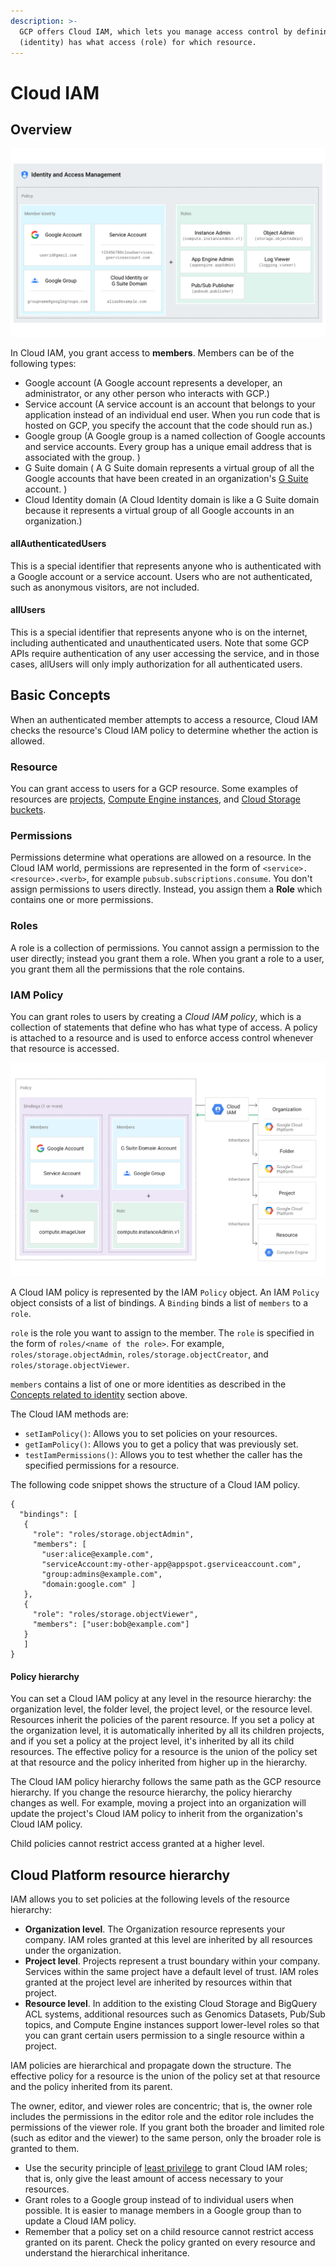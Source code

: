 ```yaml
---
description: >-
  GCP offers Cloud IAM, which lets you manage access control by defining who
  (identity) has what access (role) for which resource.
---
```


# Cloud IAM

## Overview

![Cloud IAM](../../.gitbook/assets/image%20%2822%29.png)

In Cloud IAM, you grant access to **members**. Members can be of the following types:

* Google account \(A Google account represents a developer, an administrator, or any other person who interacts with GCP.\)
* Service account \(A service account is an account that belongs to your application instead of an individual end user. When you run code that is hosted on GCP, you specify the account that the code should run as.\)
* Google group \(A Google group is a named collection of Google accounts and service accounts. Every group has a unique email address that is associated with the group. \)
* G Suite domain \( A G Suite domain represents a virtual group of all the Google accounts that have been created in an organization's [G Suite](https://gsuite.google.com/) account. \)
* Cloud Identity domain \(A Cloud Identity domain is like a G Suite domain because it represents a virtual group of all Google accounts in an organization.\)

#### allAuthenticatedUsers <a id="allauthenticatedusers"></a>

This is a special identifier that represents anyone who is authenticated with a Google account or a service account. Users who are not authenticated, such as anonymous visitors, are not included.

#### allUsers <a id="allusers"></a>

This is a special identifier that represents anyone who is on the internet, including authenticated and unauthenticated users. Note that some GCP APIs require authentication of any user accessing the service, and in those cases, allUsers will only imply authorization for all authenticated users.

## Basic Concepts

When an authenticated member attempts to access a resource, Cloud IAM checks the resource's Cloud IAM policy to determine whether the action is allowed.

### Resource

You can grant access to users for a GCP resource. Some examples of resources are [projects](https://cloud.google.com/resource-manager/docs/cloud-platform-resource-hierarchy#projects), [Compute Engine instances](https://cloud.google.com/compute/docs/instances/), and [Cloud Storage buckets](https://cloud.google.com/storage/docs/key-terms).

### Permissions

Permissions determine what operations are allowed on a resource. In the Cloud IAM world, permissions are represented in the form of `<service>.<resource>.<verb>`, for example `pubsub.subscriptions.consume`.  You don't assign permissions to users directly. Instead, you assign them a **Role** which contains one or more permissions.

### Roles

A role is a collection of permissions. You cannot assign a permission to the user directly; instead you grant them a role. When you grant a role to a user, you grant them all the permissions that the role contains.

### IAM Policy

 You can grant roles to users by creating a _Cloud IAM policy_, which is a collection of statements that define who has what type of access. A policy is attached to a resource and is used to enforce access control whenever that resource is accessed.

![IAM policy](../../.gitbook/assets/image%20%289%29.png)

 A Cloud IAM policy is represented by the IAM `Policy` object. An IAM `Policy` object consists of a list of bindings. A `Binding` binds a list of `members` to a `role`.

`role` is the role you want to assign to the member. The `role` is specified in the form of `roles/<name of the role>`. For example, `roles/storage.objectAdmin`, `roles/storage.objectCreator`, and `roles/storage.objectViewer`.

`members` contains a list of one or more identities as described in the [Concepts related to identity](https://cloud.google.com/iam/docs/overview#concepts_related_identity) section above. 

The Cloud IAM methods are:

* `setIamPolicy()`: Allows you to set policies on your resources.
* `getIamPolicy()`: Allows you to get a policy that was previously set.
* `testIamPermissions()`: Allows you to test whether the caller has the specified permissions for a resource.

The following code snippet shows the structure of a Cloud IAM policy.

```text
{
  "bindings": [
   {
     "role": "roles/storage.objectAdmin",
     "members": [
       "user:alice@example.com",
       "serviceAccount:my-other-app@appspot.gserviceaccount.com",
       "group:admins@example.com",
       "domain:google.com" ]
   },
   {
     "role": "roles/storage.objectViewer",
     "members": ["user:bob@example.com"]
   }
   ]
}
```

#### Policy hierarchy <a id="policy_hierarchy"></a>

You can set a Cloud IAM policy at any level in the resource hierarchy: the organization level, the folder level, the project level, or the resource level. Resources inherit the policies of the parent resource. If you set a policy at the organization level, it is automatically inherited by all its children projects, and if you set a policy at the project level, it's inherited by all its child resources. The effective policy for a resource is the union of the policy set at that resource and the policy inherited from higher up in the hierarchy.

The Cloud IAM policy hierarchy follows the same path as the GCP resource hierarchy. If you change the resource hierarchy, the policy hierarchy changes as well. For example, moving a project into an organization will update the project's Cloud IAM policy to inherit from the organization's Cloud IAM policy.

Child policies cannot restrict access granted at a higher level.

## Cloud Platform resource hierarchy

IAM allows you to set policies at the following levels of the resource hierarchy:

* **Organization level**. The Organization resource represents your company. IAM roles granted at this level are inherited by all resources under the organization.
* **Project level**. Projects represent a trust boundary within your company. Services within the same project have a default level of trust. IAM roles granted at the project level are inherited by resources within that project.
* **Resource level**. In addition to the existing Cloud Storage and BigQuery ACL systems, additional resources such as Genomics Datasets, Pub/Sub topics, and Compute Engine instances support lower-level roles so that you can grant certain users permission to a single resource within a project.

IAM policies are hierarchical and propagate down the structure. The effective policy for a resource is the union of the policy set at that resource and the policy inherited from its parent.

The owner, editor, and viewer roles are concentric; that is, the owner role includes the permissions in the editor role and the editor role includes the permissions of the viewer role. If you grant both the broader and limited role \(such as editor and the viewer\) to the same person, only the broader role is granted to them.

* Use the security principle of [least privilege](https://en.wikipedia.org/wiki/Principle_of_least_privilege) to grant Cloud IAM roles; that is, only give the least amount of access necessary to your resources.
* Grant roles to a Google group instead of to individual users when possible. It is easier to manage members in a Google group than to update a Cloud IAM policy.
* Remember that a policy set on a child resource cannot restrict access granted on its parent. Check the policy granted on every resource and understand the hierarchical inheritance.

